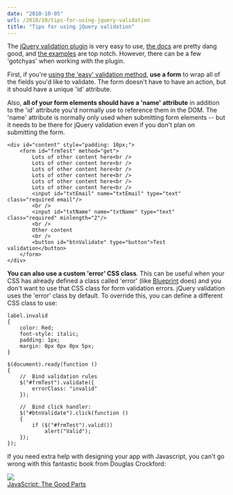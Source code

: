 ```yaml
---
date: "2010-10-05"
url: /2010/10/tips-for-using-jquery-validation
title: "Tips for using jQuery validation"
---
```

<p>
The <a href="http://bassistance.de/jquery-plugins/jquery-plugin-validation/">jQuery validation plugin</a> is very easy to use, <a href="http://docs.jquery.com/Plugins/Validation">the docs</a> are pretty dang good, and <a href="http://jquery.bassistance.de/validate/demo/">the examples</a> are top notch.  However, there can be a few 'gotchyas' when working with the plugin.  
</p>

<p>First, if you're <a href="http://docs.jquery.com/Plugins/Validation#Example">using the 'easy' validation method</a>, <b>use a form</b> to wrap all of the fields you'd like to validate.  The form doesn't have to have an action, but it should have a unique 'id' attribute. 
</p>

<p>
Also, <b>all of your form elements should have a 'name' attribute</b> in addition to the 'id' attribute you'd normally use to reference them in the DOM.  The 'name' attribute is normally only used when submitting form elements -- but it needs to be there for jQuery validation even if you don't plan on submitting the form.
</p>

	<div id="content" style="padding: 10px;">
		<form id="frmTest" method="get">
			Lots of other content here<br />
			Lots of other content here<br />
			Lots of other content here<br />
			Lots of other content here<br />
			Lots of other content here<br />
			Lots of other content here<br />
			<input id="txtEmail" name="txtEmail" type="text" class="required email"/>
			<br />
			<input id="txtName" name="txtName" type="text" class="required" minlength="2"/>
			<br />
			Other content
			<br />
			<button id="btnValidate" type="button">Test validation</button>
		</form>
	</div>

<p><b>You can also use a custom 'error' CSS class</b>.  This can be useful when your CSS has already defined a class called 'error' (like <a href="http://www.blueprintcss.org/">Blueprint</a> does) and you don't want to use that CSS class for form validation errors.  jQuery validation uses the 'error' class by default.  To override this, you can define a different CSS class to use:</p>

	label.invalid
	{
		color: Red;
		font-style: italic;
		padding: 1px;
		margin: 0px 0px 0px 5px;
	}

	$(document).ready(function ()
	{
		//  Bind validation rules
		$("#frmTest").validate({
			errorClass: "invalid"
		});

		//  Bind click handler:
		$("#btnValidate").click(function ()
		{
			if ($("#frmTest").valid())
				alert("Valid");
		});
	});

If you need extra help with designing your app with Javascript, you can't go wrong with this fantastic book from Douglas Crockford:

<a href="http://www.amazon.com/gp/product/0596517742/ref=as_li_tl?ie=UTF8&camp=1789&creative=390957&creativeASIN=0596517742&linkCode=as2&tag=theblogofdane-20&linkId=5HO5RDBRDBPNVCIZ"><img border="0" src="/img/javascript_goodparts.jpg" ><br/>JavaScript: The Good Parts</a><img src="http://ir-na.amazon-adsystem.com/e/ir?t=theblogofdane-20&l=as2&o=1&a=0596517742" width="1" height="1" border="0" alt="" style="border:none !important; margin:0px !important;" />


